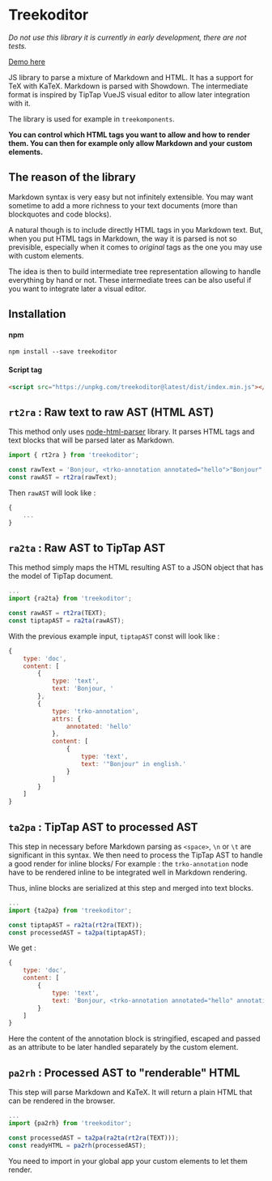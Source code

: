 # Treekoditor

_Do not use this library it is currently in early development, there are not tests._

[Demo here](https://treekoditor.firebaseapp.com)

JS library to parse a mixture of Markdown and HTML. It has a support for TeX with KaTeX. Markdown is parsed with Showdown. The intermediate format is inspired by TipTap VueJS visual editor to allow later integration with it.

The library is used for example in `treekomponents`.

**You can control which HTML tags you want to allow and how to render them. You can then for example only allow Markdown and your custom elements.**

## The reason of the library

Markdown syntax is very easy but not infinitely extensible. You may want sometime to add a more richness to your text documents (more than blockquotes and code blocks).

A natural though is to include directly HTML tags in you Markdown text. But, when you put HTML tags in Markdown, the way it is parsed is not so previsible, especially when it comes to _original_ tags as the one you may use with custom elements.

The idea is then to build intermediate tree representation allowing to handle everything by hand or not. These intermediate trees can be also useful if you want to integrate later a visual editor.

## Installation

#### npm

`npm install --save treekoditor`

#### Script tag

```html
<script src="https://unpkg.com/treekoditor@latest/dist/index.min.js"></script>
```

## `rt2ra` : Raw text to raw AST (HTML AST)

This method only uses [node-html-parser](https://www.npmjs.com/package/node-html-parser) library. It parses HTML tags and text blocks that will be parsed later as Markdown.

```js
import { rt2ra } from 'treekoditor';

const rawText = 'Bonjour, <trko-annotation annotated="hello">"Bonjour" in english.</trko-annotation>.';
const rawAST = rt2ra(rawText);
```

Then `rawAST` will look like :

```js
{
    ...
}
```

## `ra2ta` : Raw AST to TipTap AST

This method simply maps the HTML resulting AST to a JSON object that has the model of TipTap document.

```js
...
import {ra2ta} from 'treekoditor';

const rawAST = rt2ra(TEXT);
const tiptapAST = ra2ta(rawAST);
```

With the previous example input, `tiptapAST` const will look like :

```js
{
    type: 'doc',
    content: [
        {
            type: 'text',
            text: 'Bonjour, '
        },
        {
            type: 'trko-annotation',
            attrs: {
                annotated: 'hello'
            },
            content: [
                {
                    type: 'text',
                    text: '"Bonjour" in english.'
                }
            ]
        }
    ]
}
```

## `ta2pa` : TipTap AST to processed AST

This step in necessary before Markdown parsing as `<space>`, `\n` or `\t` are significant in this syntax. We then need to process the TipTap AST to handle a good render for inline blocks/ For example : the `trko-annotation` node have to be rendered inline to be integrated well in Markdown rendering.

Thus, inline blocks are serialized at this step and merged into text blocks.

```js
...
import {ta2pa} from 'treekoditor';

const tiptapAST = ra2ta(rt2ra(TEXT));
const processedAST = ta2pa(tiptapAST);
```

We get :

```js
{
    type: 'doc',
    content: [
        {
            type: 'text',
            text: 'Bonjour, <trko-annotation annotated="hello" annotation="\{type:\"text\",text:\"\"Bonjour\" in english.\"\}"></trko-annotation>'
        }
    ]
}
```

Here the content of the annotation block is stringified, escaped and passed as an attribute to be later handled separately by the custom element.

## `pa2rh` : Processed AST to "renderable" HTML

This step will parse Markdown and KaTeX. It will return a plain HTML that can be rendered in the browser.

```js
...
import {pa2rh} from 'treekoditor';

const processedAST = ta2pa(ra2ta(rt2ra(TEXT)));
const readyHTML = pa2rh(processedAST);
```

You need to import in your global app your custom elements to let them render.
